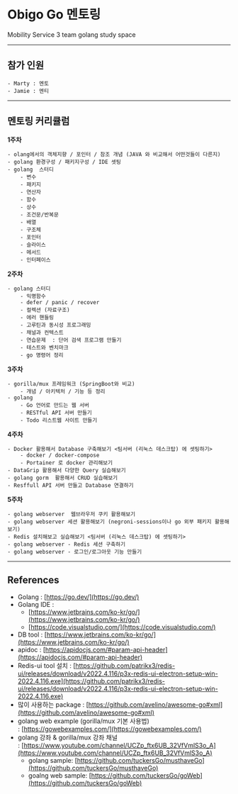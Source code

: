 # Obigo Go 멘토링
Mobility Service 3 team golang study space

------------

## 참가 인원
```
- Marty : 멘토 
- Jamie : 멘티
```
------------


## 멘토링 커리큘럼
**1주차** 
```
- olang에서의 객체지향 / 포인터 / 참조 개념 (JAVA 와 비교해서 어떤것들이 다른지)
- golang 환경구성 / 패키지구성 / IDE 셋팅
- golang  스터디
    - 변수
    - 패키지
    - 연산자
    - 함수
    - 상수
    - 조건문/반복문
    - 배열
    - 구조체
    - 포인터
    - 슬라이스
    - 메서드
    - 인터페이스
```
**2주차** 
```
- golang 스터디
    - 익명함수
    - defer / panic / recover
    - 컬렉션 (자료구조)
    - 에러 핸들링
    - 고루틴과 동시성 프로그래밍
    - 채널과 컨텍스트
    - 연습문제  : 단어 검색 프로그램 만들기
    - 테스트와 벤치마크
    - go 명령어 정리
```

**3주차** 
```
- gorilla/mux 프레임워크 (SpringBoot와 비교)
    - 개념 / 아키텍처 / 기능 등 정리
- golang
    - Go 언어로 만드는 웹 서버
    - RESTful API 서버 만들기
    - Todo 리스트웹 사이트 만들기
```

**4주차** 
```
- Docker 활용해서 Database 구축해보기 <팀서버 (리눅스 데스크탑) 에 셋팅하기>
    - docker / docker-compose
    - Portainer 로 docker 관리해보기
- DataGrip 활용해서 다양한 Query 실습해보기
- golang gorm  활용해서 CRUD 실습해보기
- Resffull API 서버 만들고 Database 연결하기
```

**5주차** 
```
- golang webserver  웹브라우저 쿠키 활용해보기
- golang webserver 세션 활용해보기 (negroni-sessions이나 go 외부 패키지 활용해보기)
- Redis 설치해보고 실습해보기 <팀서버 (리눅스 데스크탑) 에 셋팅하기>
- golang webserver - Redis 세션 구축하기
- golang webserver - 로그인/로그아웃 기능 만들기
```

------------
## References

- Golang : [https://go.dev/](https://go.dev/)
- Golang IDE :
    - [https://www.jetbrains.com/ko-kr/go/](https://www.jetbrains.com/ko-kr/go/)
    - [https://code.visualstudio.com/](https://code.visualstudio.com/)
- DB tool : [https://www.jetbrains.com/ko-kr/go/](https://www.jetbrains.com/ko-kr/go/)
- apidoc : [https://apidocjs.com/#param-api-header](https://apidocjs.com/#param-api-header)
- Redis-ui tool 설치 : [https://github.com/patrikx3/redis-ui/releases/download/v2022.4.116/p3x-redis-ui-electron-setup-win-2022.4.116.exe](https://github.com/patrikx3/redis-ui/releases/download/v2022.4.116/p3x-redis-ui-electron-setup-win-2022.4.116.exe)
- 많이 사용하는 package : [https://github.com/avelino/awesome-go#xml](https://github.com/avelino/awesome-go#xml)
- golang web example (gorilla/mux 기본 사용법) : [https://gowebexamples.com/](https://gowebexamples.com/)
- golang 강좌 & gorilla/mux 강좌 채널 : [https://www.youtube.com/channel/UCZp_ftx6UB_32VfVmlS3o_A](https://www.youtube.com/channel/UCZp_ftx6UB_32VfVmlS3o_A)
    - golang sample: [https://github.com/tuckersGo/musthaveGo](https://github.com/tuckersGo/musthaveGo)
    - goalng web sample: [https://github.com/tuckersGo/goWeb](https://github.com/tuckersGo/goWeb)
